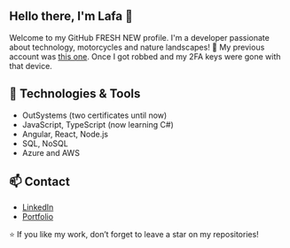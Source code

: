 ## Hello there, I'm Lafa 👋  

Welcome to my GitHub FRESH NEW profile. I'm a developer passionate about technology, motorcycles and nature landscapes! 🚀
My previous account was [this one](https://www.github.com/lafadovale). Once I got robbed and my 2FA keys were gone with that device.

## 🔧 Technologies & Tools  
- OutSystems (two certificates until now) 
- JavaScript, TypeScript (now learning C#)
- Angular, React, Node.js  
- SQL, NoSQL
- Azure and AWS

## 📫 Contact  
- [LinkedIn](https://www.linkedin.com/in/lafadovale-outsystems/)  
- [Portfolio](https://personal-kpwwg6kq.outsystemscloud.com/OutSystemsPortfolio/)  

⭐ If you like my work, don’t forget to leave a star on my repositories!  
